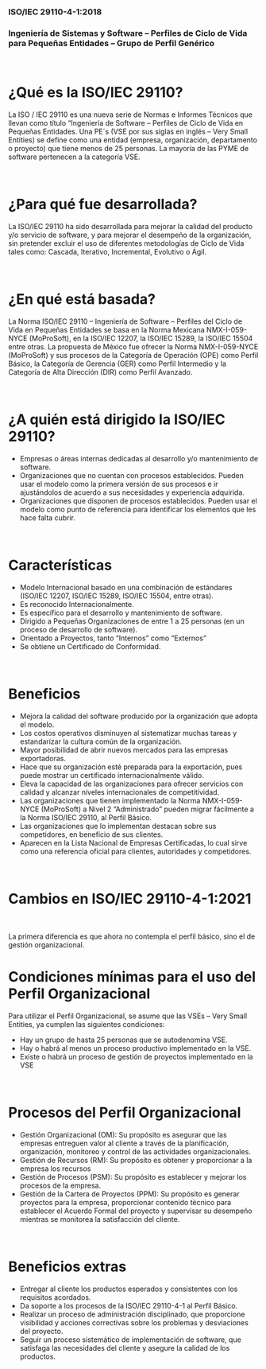 ### **ISO/IEC 29110-4-1:2018**
### **Ingeniería de Sistemas y Software – Perfiles de Ciclo de Vida para Pequeñas Entidades – Grupo de Perfil Genérico**
<br>

# ¿Qué es la ISO/IEC 29110?

La ISO / IEC 29110 es una nueva serie de Normas e Informes Técnicos que llevan como título “Ingeniería de Software – Perfiles de Ciclo de Vida en Pequeñas Entidades. Una PE´s (VSE por sus siglas en inglés – Very Small Entities) se define como una entidad (empresa, organización, departamento o proyecto) que tiene menos de 25 personas. La mayoría de las PYME de software pertenecen a la categoría VSE.

<br>

# ¿Para qué fue desarrollada?

La ISO/IEC 29110 ha sido desarrollada para mejorar la calidad del producto y/o servicio de software, y para mejorar el desempeño de la organización, sin pretender excluir el uso de diferentes metodologías de Ciclo de Vida tales como: Cascada, Iterativo, Incremental, Evolutivo o Ágil.

<br>

# ¿En qué está basada?

La Norma ISO/IEC 29110 – Ingeniería de Software – Perfiles del Ciclo de Vida en Pequeñas Entidades se basa en la Norma Mexicana NMX-I-059-NYCE (MoProSoft), en la ISO/IEC 12207, la ISO/IEC 15289, la ISO/IEC 15504 entre otras. La propuesta de México fue ofrecer la Norma NMX-I-059-NYCE (MoProSoft) y sus procesos de la Categoría de Operación (OPE) como Perfil Básico, la Categoría de Gerencia (GER) como Perfil Intermedio y la Categoría de Alta Dirección (DIR) como Perfil Avanzado.

<br>

# ¿A quién está dirigido la ISO/IEC 29110?

* Empresas o áreas internas dedicadas al desarrollo y/o mantenimiento de software.
* Organizaciones que no cuentan con procesos establecidos. Pueden usar el modelo como la primera versión de sus procesos e ir ajustándolos de acuerdo a sus necesidades y experiencia adquirida.
* Organizaciones que disponen de procesos establecidos. Pueden usar el modelo como punto de referencia para identificar los elementos que les hace falta cubrir.

<br>

# Características

* Modelo Internacional basado en una combinación de estándares (ISO/IEC 12207, ISO/IEC 15289, ISO/IEC 15504, entre otras).
* Es reconocido Internacionalmente.
* Es específico para el desarrollo y mantenimiento de software.
* Dirigido a Pequeñas Organizaciones de entre 1 a 25 personas (en un proceso de desarrollo de software).
* Orientado a Proyectos, tanto “Internos” como “Externos”
* Se obtiene un Certificado de Conformidad.

<br>

# Beneficios

* Mejora la calidad del software producido por la organización que adopta el modelo.
* Los costos operativos disminuyen al sistematizar muchas tareas y estandarizar la cultura común de la organización.
* Mayor posibilidad de abrir nuevos mercados para las empresas exportadoras.
* Hace que su organización esté preparada para la exportación, pues puede mostrar un certificado internacionalmente válido.
* Eleva la capacidad de las organizaciones para ofrecer servicios con calidad y alcanzar niveles internacionales de competitividad.
* Las organizaciones que tienen implementado la Norma NMX-I-059-NYCE (MoProSoft) a Nivel 2 “Administrado” pueden migrar fácilmente a la Norma ISO/IEC 29110, al Perfil Básico.
* Las organizaciones que lo implementan destacan sobre sus competidores, en beneficio de sus clientes.
* Aparecen en la Lista Nacional de Empresas Certificadas, lo cual sirve como una referencia oficial para clientes, autoridades y competidores.

<br>

# Cambios en ISO/IEC 29110-4-1:2021
<br>

La primera diferencia es que ahora no contempla el perfil básico, sino el de gestión organizacional.

# Condiciones mínimas para el uso del Perfil Organizacional

Para utilizar el Perfil Organizacional, se asume que las VSEs – Very Small Entities, ya cumplen las siguientes condiciones:

* Hay un grupo de hasta 25 personas que se autodenomina VSE.
* Hay o habrá al menos un proceso productivo implementado en la VSE.
* Existe o habrá un proceso de gestión de proyectos implementado en la VSE

<br>

# Procesos del Perfil Organizacional

* Gestión Organizacional (OM): Su propósito es asegurar que las empresas entreguen valor al cliente a través de la planificación, organización, monitoreo y control de las actividades organizacionales.
* Gestión de Recursos (RM): Su propósito es obtener y proporcionar a la empresa los recursos
* Gestión de Procesos (PSM): Su propósito es establecer y mejorar los procesos de la empresa.
* Gestión de la Cartera de Proyectos (PPM): Su propósito es generar proyectos para la empresa, proporcionar contenido técnico para establecer el Acuerdo Formal del proyecto y supervisar su desempeño mientras se monitorea la satisfacción del cliente.

<br>

# Beneficios extras

* Entregar al cliente los productos esperados y consistentes con los requisitos acordados.
* Da soporte a los procesos de la ISO/IEC 29110-4-1 al Perfil Básico.
* Realizar un proceso de administración disciplinado, que proporcione visibilidad y acciones correctivas sobre los problemas y desviaciones del proyecto.
* Seguir un proceso sistemático de implementación de software, que satisfaga las necesidades del cliente y asegure la calidad de los productos.
